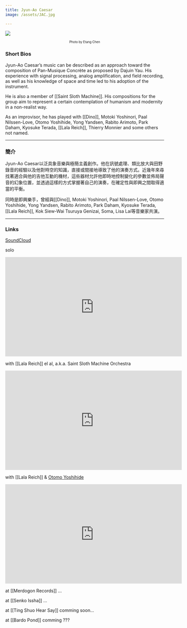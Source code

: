 ```yaml
---
title: Jyun-Ao Caesar
image: /assets/JAC.jpg

---
```

![]({{page.image}})
<p align="center" style="font-size: 0.7em"> Photo by Etang Chen </p>


### Short Bios
Jyun-Ao Caesar’s music can be described as an approach toward the composition of Pan-Musique Concrète as proposed by Dajuin Yau. His experience with signal processing, analog amplification, and field recording, as well as his knowledge of space and time led to his adoption of the instrument.

He is also a member of [[Saint Sloth Machine]]. His compositions for the group aim to represent a certain contemplation of humanism and modernity in a non-realist way.

As an improvisor, he has played with [[Dino]], Motoki Yoshinori, Paal Nilssen-Love, Otomo Yoshihide, Yong Yandsen, Rabito Arimoto, Park Daham, Kyosuke Terada, [[Lala Reich]], Thierry Monnier and some others not named.

----
### 簡介
Jyun-Ao Caesar以泛具象音樂與極簡主義創作。他在訊號處理、類比放大與田野錄音的經驗以及他對時空的知識，直接或間接地導致了他的演奏方式。近幾年來尋找著適合與他的吉他互動的機材，這些器材允許他即時地控制變化的參數並佈局聲音的幻象位置，並透過這樣的方式掌握著自己的演奏，在確定性與即興之間取得適當的平衡。

同時是即興樂手，曾經與[[Dino]], Motoki Yoshinori, Paal Nilssen-Love, Otomo Yoshihide, Yong Yandsen, Rabito Arimoto, Park Daham, Kyosuke Terada, [[Lala Reich]], Kok Siew-Wai Tsuruya Genizai, Soma, Lisa Lai等音樂家共演。

----

### Links
[SoundCloud](https://soundcloud.com/carquois42)

solo
<iframe width="560" height="315" src="https://www.youtube.com/embed/CyParh-OTlo" frameborder="0" allow="accelerometer; autoplay; encrypted-media; gyroscope; picture-in-picture" allowfullscreen></iframe>


with [[Lala Reich]] el al, a.k.a. Saint Sloth Machine Orchestra 
<iframe width="560" height="315" src="https://www.youtube.com/embed/hhj9-bh-eu4" frameborder="0" allow="accelerometer; autoplay; encrypted-media; gyroscope; picture-in-picture" allowfullscreen></iframe>

with [[Lala Reich]] & [Otomo Yoshihide](http://otomoyoshihide.com/en/)
<iframe width="560" height="315" src="https://www.youtube.com/embed/OddLGzS8Keo" frameborder="0" allow="accelerometer; autoplay; encrypted-media; gyroscope; picture-in-picture" allowfullscreen></iframe>

at [[Merdogon Records]]
...

at [[Senko Issha]]
...

at [[Ting Shuo Hear Say]]
comming soon...

at [[Bardo Pond]]
comming ???